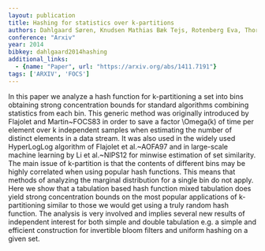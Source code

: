 ```yaml
---
layout: publication
title: Hashing for statistics over k-partitions
authors: Dahlgaard Søren, Knudsen Mathias Bæk Tejs, Rotenberg Eva, Thorup Mikkel
conference: "Arxiv"
year: 2014
bibkey: dahlgaard2014hashing
additional_links:
  - {name: "Paper", url: "https://arxiv.org/abs/1411.7191"}
tags: ['ARXIV', 'FOCS']
---
```

In this paper we analyze a hash function for k-partitioning a set into bins obtaining strong concentration bounds for standard algorithms combining statistics from each bin. This generic method was originally introduced by Flajolet and Martin~FOCS83 in order to save a factor \Omega(k) of time per element over k independent samples when estimating the number of distinct elements in a data stream. It was also used in the widely used HyperLogLog algorithm of Flajolet et al.~AOFA97 and in large-scale machine learning by Li et al.~NIPS12 for minwise estimation of set similarity. The main issue of k-partition is that the contents of different bins may be highly correlated when using popular hash functions. This means that methods of analyzing the marginal distribution for a single bin do not apply. Here we show that a tabulation based hash function mixed tabulation does yield strong concentration bounds on the most popular applications of k-partitioning similar to those we would get using a truly random hash function. The analysis is very involved and implies several new results of independent interest for both simple and double tabulation e.g. a simple and efficient construction for invertible bloom filters and uniform hashing on a given set.
